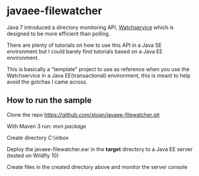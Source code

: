 # javaee-filewatcher

Java 7 introduced a directory monitoring API, [Watchservice](https://docs.oracle.com/javase/tutorial/essential/io/notification.html)  which is designed to be more efficient than polling. 

There are plenty of tutorials on how to use this API in a Java SE environment but I could barely find tutorials based on a Java EE environment.

This is basically a "template" project to use as reference when you use the Watchservice in a Java EE(transactional) environment, this is meant to help avoid the gotchas I came across.

## How to run the sample

Clone the repo https://github.com/stoan/javaee-filewatcher.git

With Maven 3 run: *mvn package*

Create directory *C:\inbox*

Deploy the javaee-filewatcher.ear in the **target** directory to a Java EE server (tested on Wildfly 10) 

Create files in the created directory above and monitor the server console


